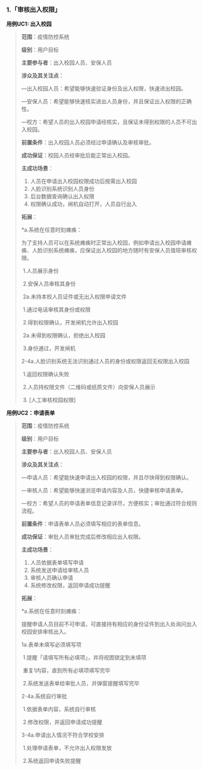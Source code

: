 ### 1.「审核出入权限」

**用例UC1: 出入校园**

> **范围**：疫情防控系统
>
> **级别**：用户目标
>
> **主要参与者**：出入校园人员、安保人员
>
> **涉众及其关注点**：
>
> —出入校园人员：希望能够快速验证身份及出入权限，快速进出校园。
>
> —安保人员：希望能够快速核实进出人员身份，并且保证出入权限的正确性。
>
> —校方：希望人员的出入校园申请经核实，且保证未得到权限的人员不可出入校园。
>
> **前置条件**：出入校园人员必须经过申请确认及审核审批。
>
> **成功保证**：校园人员经审批后能正常出入校园。
>
> **主成功场景**：
>
> 1. 人员在申请出入校园权限成功后按需出入校园
> 2. 人脸识别系统识别人员身份
> 3. 后台数据查询确认出入权限
> 4. 权限确认成功，闸机自动打开，人员自行出入
>
> **拓展**：
>
> *a.系统在任意时刻瘫痪：
>
> ​	为了支持人员可以在系统瘫痪时正常出入校园，例如申请出入校园申请瘫痪、人脸识别系统瘫痪，应保证出入校园的地方随时有安保人员值班审核权限。
>
> ​	1.人员展示身份
>
> ​	2.安保人员审核其身份
>
> ​		2a.未持本校人员证件或无出入权限申请文件
>
> ​			1.通过电话审核其身份或权限
>
> ​			2.得到权限确认，开发闸机允许出入校园
>
> ​				2a.未得到权限确认，拒绝出入校园
>
> ​	3.身份通过，开发闸机
>
> 2-4a.人脸识别系统无法识别通过人员的身份或权限返回无权限出入校园
>
> ​	1.返回权限确认失败
>
> ​	2.人员持权限文件（二维码或纸质文件）向安保人员展示
>
> ​	3. [人工审核校园权限]

**用例UC2：申请表单**

> **范围**：疫情防控系统
>
> **级别**：用户目标
>
> **主要参与者**：出入校园人员、安保人员
>
> **涉众及其关注点**：
>
> —申请人员：希望能快速申请出入校园的权限，并且尽快得到权限确认。
>
> —审核人员：希望能够快速浏览申请内容及人员，快捷审核申请表单。
>
> —校方：希望人员的申请表单信息记录详尽，方便核实；审批通过符合规则流程。
>
> **前置条件**：申请表单人员必须填写相应的表单信息。
>
> **成功保证**：审批人员审批完成后修改相应出入权限。
>
> **主成功场景**：
>
> 1. 人员依据表单填写申请
> 2. 系统发送申请给审核人员
> 3. 审核人员确认申请
> 4. 系统修改权限，返回申请成功提醒
>
> **拓展**：
>
> *a.系统在任意时刻瘫痪：
>
> ​	提醒申请人员目前不可申请，可直接持有相应的身份证件到出入处询问出入校园安排审核出入。
>
> 1a.表单未填写必须填写项
>
> ​	1.提醒「请填写所有必填项」，并将视图锁定到未填项
>
> ​	重复1内容，直到所有必填项填写完毕
>
> ​	2.系统发送表单给审批人员，并弹窗提醒填写完毕
>
> 2-4a.系统自行审批
>
> ​	1.依据表单内容，系统自行审核
>
> ​	2.修改权限，并返回申请成功提醒
>
> 3-4a.申请出入情况不符合学校安排
>
> ​	1.处理申请表单，不允许出入权限发放
>
> ​	2.系统返回申请失败提醒

